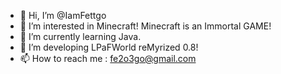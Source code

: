 - 👋 Hi, I’m @IamFettgo
- 👀 I’m interested in Minecraft!
Minecraft is an Immortal GAME! 
- 🌱 I’m currently learning Java.
- 💞️ I’m developing LPaFWorld reMyrized 0.8!
- 📫 How to reach me : fe2o3go@gmail.com

<!---
IamFettgo/IamFettgo is a ✨ special ✨ repository because its `README.md` (this file) appears on your GitHub profile.
You can click the Preview link to take a look at your changes.
--->
